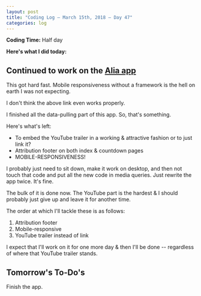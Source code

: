 ```yaml
---
layout: post
title: "Coding Log — March 15th, 2018 — Day 47"
categories: log
---
```


**Coding Time:** Half day

**Here's what I did today:**

## Continued to work on the [Alia app](http://rmorabia.com/alia)

This got hard fast. Mobile responsiveness without a framework is the hell on earth I was not expecting.

I don't think the above link even works properly. 

I finished all the data-pulling part of this app. So, that's something.

Here's what's left:

* To embed the YouTube trailer in a working & attractive fashion or to just link it?
* Attribution footer on both index & countdown pages
* MOBILE-RESPONSIVENESS! 

I probably just need to sit down, make it work on desktop, and then not touch that code and put all the new code in media queries. Just rewrite the app twice. It's fine.

The bulk of it is done now. The YouTube part is the hardest & I should probably just give up and leave it for another time. 

The order at which I'll tackle these is as follows:

1. Attribution footer
2. Mobile-responsive
3. YouTube trailer instead of link

I expect that I'll work on it for one more day & then I'll be done -- regardless of where that YouTube trailer stands.

## Tomorrow's To-Do's

Finish the app. 
